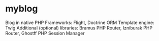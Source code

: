 # myblog
Blog in native PHP
Frameworks: Flight, Doctrine ORM
Template engine: Twig
Additional (optional) libraries: Bramus PHP Router, Izniburak PHP Router, Ghostff PHP Session Manager
